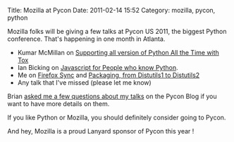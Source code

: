 Title: Mozilla at Pycon
Date: 2011-02-14 15:52
Category: mozilla, pycon, python

Mozilla folks will be giving a few talks at Pycon US 2011, the biggest
Python conference. That's happening in one month in Atlanta.   
-   Kumar McMillan on [Supporting all version of Python All the Time
    with Tox][]
-   Ian Bicking on [Javascript for People who know Python][].
-   Me on [Firefox Sync][] and [Packaging, from Distutils1 to
    Distutils2][]
-   Any talk that I've missed (please let me know)

  
Brian [asked me a few questions about my talks][] on the Pycon Blog if
you want to have more details on them.   
  
If you like Python or Mozilla, you should definitely consider going to
Pycon.   
  
And hey, Mozilla is a proud Lanyard sponsor of Pycon this year !

  [Supporting all version of Python All the Time with Tox]: http://us.pycon.org/2011/schedule/presentations/153/
  [Javascript for People who know Python]: http://us.pycon.org/2011/schedule/presentations/41/
  [Firefox Sync]: http://us.pycon.org/2011/schedule/presentations/83/
  [Packaging, from Distutils1 to Distutils2]: http://us.pycon.org/2011/schedule/presentations/81/
  [asked me a few questions about my talks]: http://pycon.blogspot.com/2011/02/pycon-2011-interview-with-tarek-ziade.html
